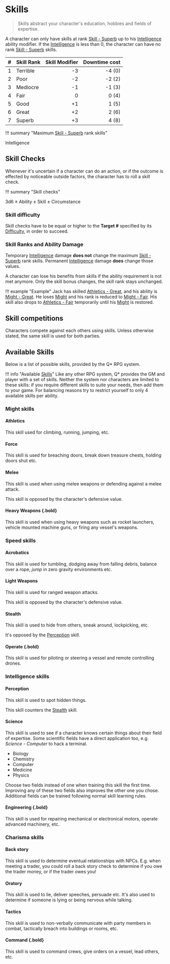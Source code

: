 # Skills

> Skills abstract your character's education, hobbies and fields of expertise.

A character can only have skills at rank [Skill -
Superb](/character/skills/#skills) up to his
[Intelligence](/character/#intelligence-in) ability modifier. If the
[Intelligence](/character/#intelligence-in) is less than 0, the character can
have no rank [Skill - Superb](/character/skills/#skills) skills.

|    # | Skill Rank | Skill Modifier | Downtime cost |
|-----:|------------|---------------:|--------------:|
|    1 | Terrible   |             -3 |        -4 (0) |
|    2 | Poor       |             -2 |        -2 (2) |
|    3 | Mediocre   |             -1 |        -1 (3) |
|    4 | Fair       |              0 |         0 (4) |
|    5 | Good       |             +1 |         1 (5) |
|    6 | Great      |             +2 |         2 (6) |
|    7 | Superb     |             +3 |         4 (8) |

!!! summary "Maximum [Skill - Superb](/character/skills/#skills) rank skills"
    <div class="formula formula-top formula-bottom">
        <span data-bracket-bottom="Ability Modifier">Intelligence</span>
    </div>

## Skill Checks

Whenever it's uncertain if a character can do an action, or if the outcome is
effected by noticeable outside factors, the character has to roll a skill check.

!!! summary "Skill checks"
    <div class="formula formula-top formula-bottom">
        <span data-bracket-bottom="Base">3d6</span> ±
        <span data-bracket-top="Ability Modifier">Ability</span> ±
        <span data-bracket-bottom="Skill Modifier">Skill</span> ±
        <span data-bracket-top="Perks / Flaws / Race">Circumstance</span>
    </div>

</blockquote>

### Skill difficulty

Skill checks have to be equal or higher to the **Target #** specified by its
[Difficulty](/crisis#difficulty), in order to succeed.

### Skill Ranks and Ability Damage

Temporary [Intelligence](/character/#intelligence-in) damage **does not** change
the maximum [Skill - Superb](/character/skills/#skills) rank skills. Permanent
[Intelligence](/character/#intelligence-in) damage **does** change those values.

A character can lose his benefits from skills if the ability requirement is not
met anymore. Only the skill bonus changes, the skill rank stays unchanged.


!!! example "Example"
    Jack has skilled [Athletics - Great](/character/skills/#skills), and his
    ability is [Might - Great](/character/#might-mi). He loses
    [Might](/character#might-mi) and his rank is reduced to [Might -
    Fair](/character/#might-mi). His skill also drops to [Athletics -
    Fair](/character/skills/#skills) temporarily until his
    [Might](/character#might-mi) is restored.

## Skill competitions

Characters compete against each others using skills. Unless otherwise stated,
the same skill is used for both parties.

## Available Skills

Below is a list of possible skills, provided by the Q* RPG system.

!!! info "Available [Skills](#skills)"
    Like any other RPG system, Q* provides the GM and player with a set of
    skills. Neither the system nor characters are limited to these skills: if
    you require different skills to suite your needs, then add them to your
    game. For balancing reasons try to restrict yourself to only 4 available
    skills per ability.

<div class="left" markdown="1">

### Might skills

#### Athletics

This skill used for climbing, running, jumping, etc.

#### Force

This skill is used for breaching doors, break down treasure chests, holding
doors shut etc.

#### Melee

This skill is used when using melee weapons or defending against a melee attack.

This skill is opposed by the character's defensive value.

#### Heavy Weapons {.bold}

This skill is used when using heavy weapons such as rocket launchers, vehicle
mounted machine guns, or firing any vessel's weapons.

</div>
<div class="right" markdown="1">

### Speed skills

#### Acrobatics

This skill is used for tumbling, dodging away from falling debris, balance over
a rope, *jump* in zero gravity environments etc.

#### Light Weapons

This skill is used for ranged weapon attacks.

This skill is opposed by the character's defensive value.

#### Stealth

This skill is used to hide from others, sneak around, lockpicking, etc.

It's opposed by the [Perception](#perception) skill.

#### Operate {.bold}

This skill is used for piloting or steering a vessel and remote controlling
drones.

</div>
<div class="left" markdown="1">

### Intelligence skills

#### Perception

This skill is used to spot hidden things.

This skill counters the [Stealth](#stealth) skill.

#### Science

This skill is used to see if a character knows certain things about their field
of expertise. Some scientific fields have a direct application too, e.g.
*Science - Computer* to hack a terminal.

* Biology
* Chemistry
* Computer
* Medicine
* Physics

Choose two fields instead of one when training this skill the first time.
Improving any of these two fields also improves the other one you chose.
Additional fields can be trained following normal skill learning rules.

#### Engineering {.bold}

This skill is used for repairing mechanical or electronical motors, operate
advanced machinery, etc.

</div>
<div class="right" markdown="1">

### Charisma skills

#### Back story

This skill is used to determine eventual relationships with NPCs. E.g. when
meeting a trader, you could roll a back story check to determine if you owe the
trader money, or if the trader owes you!

#### Oratory

This skill is used to lie, deliver speeches, persuade etc. It's also used to
determine if someone is lying or being nervous while talking.

#### Tactics

This skill is used to non-verbally communicate with party members in combat,
tactically breach into buildings or rooms, etc.

#### Command {.bold}

This skill is used to command crews, give orders on a vessel, lead others, etc.

</div>
<div class="clearfix"></div>
